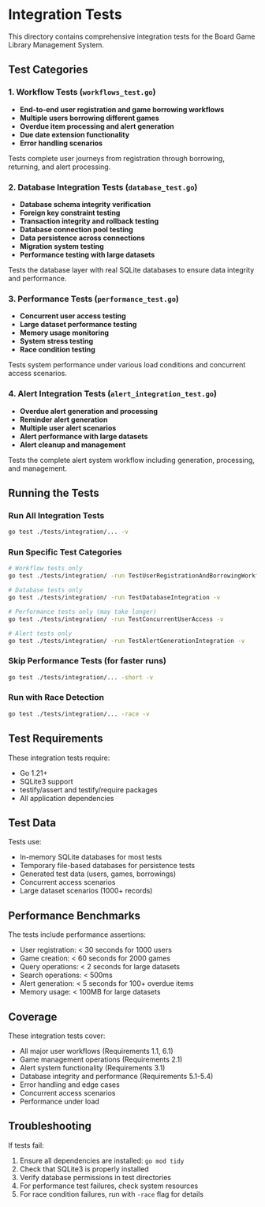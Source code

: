 # Integration Tests

This directory contains comprehensive integration tests for the Board Game Library Management System.

## Test Categories

### 1. Workflow Tests (`workflows_test.go`)
- **End-to-end user registration and game borrowing workflows**
- **Multiple users borrowing different games**
- **Overdue item processing and alert generation**
- **Due date extension functionality**
- **Error handling scenarios**

Tests complete user journeys from registration through borrowing, returning, and alert processing.

### 2. Database Integration Tests (`database_test.go`)
- **Database schema integrity verification**
- **Foreign key constraint testing**
- **Transaction integrity and rollback testing**
- **Database connection pool testing**
- **Data persistence across connections**
- **Migration system testing**
- **Performance testing with large datasets**

Tests the database layer with real SQLite databases to ensure data integrity and performance.

### 3. Performance Tests (`performance_test.go`)
- **Concurrent user access testing**
- **Large dataset performance testing**
- **Memory usage monitoring**
- **System stress testing**
- **Race condition testing**

Tests system performance under various load conditions and concurrent access scenarios.

### 4. Alert Integration Tests (`alert_integration_test.go`)
- **Overdue alert generation and processing**
- **Reminder alert generation**
- **Multiple user alert scenarios**
- **Alert performance with large datasets**
- **Alert cleanup and management**

Tests the complete alert system workflow including generation, processing, and management.

## Running the Tests

### Run All Integration Tests
```bash
go test ./tests/integration/... -v
```

### Run Specific Test Categories
```bash
# Workflow tests only
go test ./tests/integration/ -run TestUserRegistrationAndBorrowingWorkflow -v

# Database tests only
go test ./tests/integration/ -run TestDatabaseIntegration -v

# Performance tests only (may take longer)
go test ./tests/integration/ -run TestConcurrentUserAccess -v

# Alert tests only
go test ./tests/integration/ -run TestAlertGenerationIntegration -v
```

### Skip Performance Tests (for faster runs)
```bash
go test ./tests/integration/... -short -v
```

### Run with Race Detection
```bash
go test ./tests/integration/... -race -v
```

## Test Requirements

These integration tests require:
- Go 1.21+
- SQLite3 support
- testify/assert and testify/require packages
- All application dependencies

## Test Data

Tests use:
- In-memory SQLite databases for most tests
- Temporary file-based databases for persistence tests
- Generated test data (users, games, borrowings)
- Concurrent access scenarios
- Large dataset scenarios (1000+ records)

## Performance Benchmarks

The tests include performance assertions:
- User registration: < 30 seconds for 1000 users
- Game creation: < 60 seconds for 2000 games
- Query operations: < 2 seconds for large datasets
- Search operations: < 500ms
- Alert generation: < 5 seconds for 100+ overdue items
- Memory usage: < 100MB for large datasets

## Coverage

These integration tests cover:
- All major user workflows (Requirements 1.1, 6.1)
- Game management operations (Requirements 2.1)
- Alert system functionality (Requirements 3.1)
- Database integrity and performance (Requirements 5.1-5.4)
- Error handling and edge cases
- Concurrent access scenarios
- Performance under load

## Troubleshooting

If tests fail:
1. Ensure all dependencies are installed: `go mod tidy`
2. Check that SQLite3 is properly installed
3. Verify database permissions in test directories
4. For performance test failures, check system resources
5. For race condition failures, run with `-race` flag for details